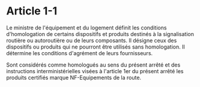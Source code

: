 # Article 1-1

Le ministre de l'équipement et du logement définit les conditions d'homologation de certains dispositifs et produits destinés à la signalisation routière ou autoroutière ou de leurs composants. Il désigne ceux des dispositifs ou produits qui ne pourront être utilisés sans homologation. Il détermine les conditions d'agrément de leurs fournisseurs.

Sont considérés comme homologués au sens du présent arrêté et des instructions interministérielles visées à l'article 1er du présent arrêté les produits certifiés marque NF-Equipements de la route.
